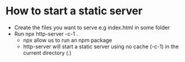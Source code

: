 # How to start a static server

- Create the files you want to serve e.g index.html in some folder
- Run npx http-server -c-1 .
    - npx allow us to run an npm package
    - http-server will start a static server using no cache (-c-1) in the current directory (.)
